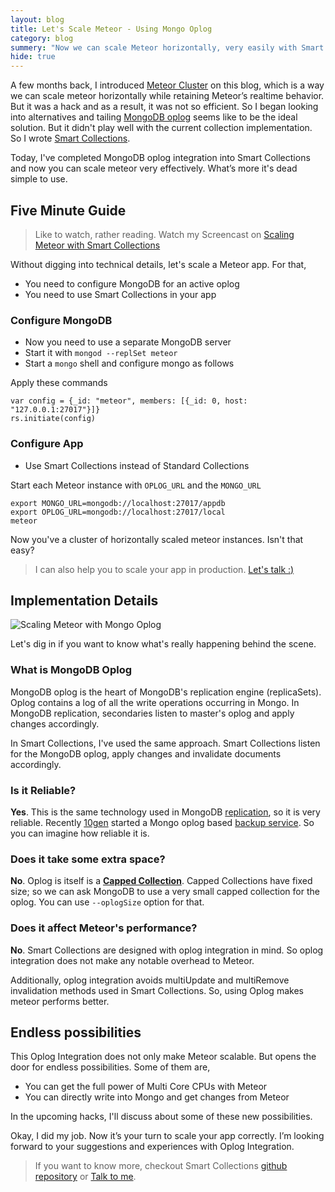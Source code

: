 ```yaml
---
layout: blog
title: Let's Scale Meteor - Using Mongo Oplog
category: blog
summery: "Now we can scale Meteor horizontally, very easily with Smart Collections. See how easy it is."
hide: true
---
```


A few months back, I introduced [Meteor Cluster](http://meteorhacks.com/meteor-cluster-introduction-and-how-it-works.html) on this blog, which is a way we can scale meteor horizontally while retaining Meteor’s realtime behavior. But it was a hack and as a result, it was not so efficient. So I began looking into alternatives and tailing [MongoDB oplog](http://docs.mongodb.org/manual/reference/glossary/#term-oplog) seems like to be the ideal solution. But it didn't play well with the current collection implementation. So I wrote [Smart Collections](http://meteorhacks.com/introducing-smart-collections.html).

Today, I've completed MongoDB oplog integration into Smart Collections and now you can scale meteor very effectively. What’s more it's dead simple to use. 

## Five Minute Guide

> Like to watch, rather reading. Watch my Screencast on [Scaling Meteor with Smart Collections](http://www.youtube.com/watch?v=ctSd9VXvp_0)

Without digging into technical details, let's scale a Meteor app. For that,

* You need to configure MongoDB for an active oplog
* You need to use Smart Collections in your app

### Configure MongoDB

* Now you need to use a separate MongoDB server
* Start it with `mongod --replSet meteor`
* Start a `mongo` shell and configure mongo as follows

Apply these commands

    var config = {_id: "meteor", members: [{_id: 0, host: "127.0.0.1:27017"}]}
    rs.initiate(config)

### Configure App

* Use Smart Collections instead of Standard Collections

Start each Meteor instance with `OPLOG_URL` and the `MONGO_URL`

    export MONGO_URL=mongodb://localhost:27017/appdb
    export OPLOG_URL=mongodb://localhost:27017/local
    meteor

Now you've a cluster of horizontally scaled meteor instances. Isn't that easy?

> I can also help you to scale your app in production. [Let's talk :)](mailto:arunoda.susiripala@gmail.com)

## Implementation Details
![Scaling Meteor with Mongo Oplog](http://i.imgur.com/kb7stMV.png)

Let's dig in if you want to know what's really happening behind the scene.

### What is MongoDB Oplog

MongoDB oplog is the heart of MongoDB's replication engine (replicaSets). Oplog contains a log of all the write operations occurring in Mongo. In MongoDB replication, secondaries listen to master's oplog and apply changes accordingly. 

In Smart Collections, I've used the same approach. Smart Collections listen for the MongoDB oplog, apply changes and invalidate documents accordingly.

### Is it Reliable?
**Yes**. This is the same technology used in MongoDB [replication](http://docs.mongodb.org/manual/replication/), so it is very reliable. Recently [10gen](http://www.10gen.com/) started a Mongo oplog based [backup service](https://mms.10gen.com/). So you can imagine how reliable it is.

### Does it take some extra space?
**No**. Oplog is itself is a [**Capped Collection**](http://docs.mongodb.org/manual/core/capped-collections/). Capped Collections have fixed size; so we can ask MongoDB to use a very small capped collection for the oplog. You can use `--oplogSize` option for that.

### Does it affect Meteor's performance?
**No**. Smart Collections are designed with oplog integration in mind. So oplog integration does not make any notable overhead to Meteor.

Additionally, oplog integration avoids multiUpdate and multiRemove invalidation methods used in Smart Collections. So, using Oplog makes meteor performs better.

## Endless possibilities

This Oplog Integration does not only make Meteor scalable. But opens the door for endless possibilities. Some of them are,

* You can get the full power of Multi Core CPUs with Meteor
* You can directly write into Mongo and get changes from Meteor

In the upcoming hacks, I'll discuss about some of these new possibilities. 

Okay, I did my job. Now it’s your turn to scale your app correctly. I’m looking forward to your suggestions and experiences with Oplog Integration.

> If you want to know more, checkout Smart Collections [github repository](https://github.com/arunoda/meteor-smart-collections) or [Talk to me](mailto:arunoda.susiripala@gmail.com).

